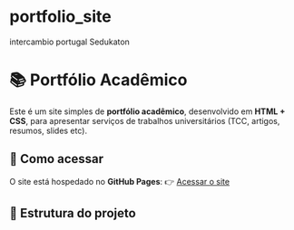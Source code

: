# portfolio_site
intercambio portugal Sedukaton
# 📚 Portfólio Acadêmico

Este é um site simples de **portfólio acadêmico**, desenvolvido em **HTML + CSS**, para apresentar serviços de trabalhos universitários (TCC, artigos, resumos, slides etc).

## 🚀 Como acessar
O site está hospedado no **GitHub Pages**:
👉 [Acessar o site](https://mnrufino.github.io/portfolio-academico/)

## 📂 Estrutura do projeto
